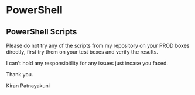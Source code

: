 # PowerShell
## PowerShell Scripts

<Disclamer> 

Please do not try any of the scripts from my repository on your PROD boxes directly, first try them on your test boxes and verify the results.

I can't hold any responsibitlity for any issues just incase you faced.

Thank you.

Kiran Patnayakuni
